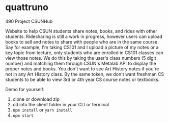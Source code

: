 # quattruno
490 Project
CSUNHub

Website to help CSUN students share notes, books, and rides with other students.
Ridesharing is still a work in progress, however users can upload books to sell and notes to share with people who are in the same course.
Say for example, I'm taking CS101 and I upload a picture of my notes or a key topic from lecture, only students who are enrolled in CS101 classes
can view those notes. We do this by taking the user's class numbers (5 digit number) and matching them through CSUN's Metalab API to display the proper 
notes and books. 
You don't want to see Art History notes if you're not in any Art History class.
By the same token, we don't want freshman CS students to be able to view 3rd or 4th year CS course notes or textbooks.


Demo for yourself:
1) clone or download zip
2) cd into the client folder in your CLI or terminal
3) `npm install` or `yarn install`
4) `npm start`
